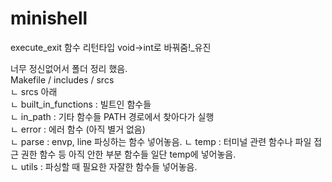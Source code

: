 # minishell

execute_exit 함수 리턴타입 void->int로 바꿔줌!_유진


너무 정신없어서 폴더 정리 했음.  
Makefile / includes / srcs  
  ㄴ srcs 아래  
      ㄴ built_in_functions : 빌트인 함수들  
      ㄴ in_path : 기타 함수들 PATH 경로에서 찾아다가 실행     
      ㄴ error : 에러 함수 (아직 별거 없음)  
      ㄴ parse : envp, line 파싱하는 함수 넣어놓음.
      ㄴ temp : 터미널 관련 함수나 파일 접근 권한 함수 등 아직 안한 부분 함수들 일단 temp에 넣어놓음.  
      ㄴ utils : 파싱할 때 필요한 자잘한 함수들 넣어놓음.  
     
